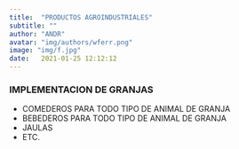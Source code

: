 ```yaml
---
title:  "PRODUCTOS AGROINDUSTRIALES"
subtitle: ""
author: "ANDR"
avatar: "img/authors/wferr.png"
image: "img/f.jpg"
date:   2021-01-25 12:12:12
---
```


### IMPLEMENTACION DE GRANJAS
- COMEDEROS PARA TODO TIPO DE ANIMAL DE GRANJA
- BEBEDEROS PARA TODO TIPO DE ANIMAL DE GRANJA
- JAULAS 
- ETC.